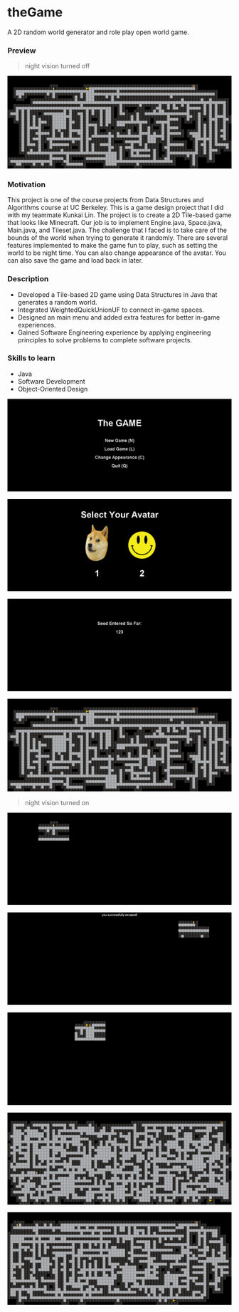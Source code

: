 # theGame

A 2D random world generator and role play open world game.
### Preview
> night vision turned off

![at the beginning](img/3.png)

### Motivation
This project is one of the course projects from Data Structures and Algorithms course at UC Berkeley. This is a game design project that I did with my teammate Kunkai Lin. The project is to create a 2D Tile-based game that looks like Minecraft. Our job is to implement Engine.java, Space.java, Main.java, and Tileset.java. The challenge that I faced is to take care of the bounds of the world when trying to generate it randomly. There are several features implemented to make the game fun to play, such as setting the world to be night time. You can also change appearance of the avatar. You can also save the game and load back in later.

### Description
- Developed a Tile-based 2D game using Data Structures in Java that generates a random world.
- Integrated WeightedQuickUnionUF to connect in-game spaces.
- Designed an main menu and added extra features for better in-game experiences.
- Gained Software Engineering experience by applying engineering principles to solve problems to complete software projects.

### Skills to learn
- Java
- Software Development
- Object-Oriented Design

![at the beginning](img/1.png)

![at the beginning](img/9.png)

![at the beginning](img/2.png)

![at the beginning](img/3.png)

> night vision turned on

![at the beginning](img/4.png)

![at the beginning](img/5.png)

![at the beginning](img/6.png)

![at the beginning](img/7.png)

![at the beginning](img/8.png)
